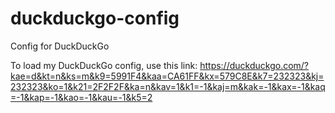# duckduckgo-config
Config for DuckDuckGo

To load my DuckDuckGo config, use this link:
https://duckduckgo.com/?kae=d&kt=n&ks=m&k9=5991F4&kaa=CA61FF&kx=579C8E&k7=232323&kj=232323&ko=1&k21=2F2F2F&ka=n&kav=1&k1=-1&kaj=m&kak=-1&kax=-1&kaq=-1&kap=-1&kao=-1&kau=-1&k5=2
